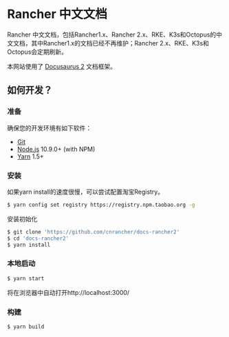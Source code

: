 # Rancher 中文文档

Rancher 中文文档，包括Rancher1.x、Rancher 2.x、RKE、K3s和Octopus的中文文档，其中Rancher1.x的文档已经不再维护；Rancher 2.x、RKE、K3s和Octopus会定期刷新。

本网站使用了 [Docusaurus 2](https://v2.docusaurus.io/) 文档框架。

## 如何开发？

### 准备

确保您的开发环境有如下软件：

* [Git](http://git-scm.com/)
* [Node.js](http://nodejs.org/) 10.9.0+ (with NPM)
* [Yarn](https://yarnpkg.com/en/docs/install) 1.5+

### 安装

如果yarn install的速度很慢，可以尝试配置淘宝Registry。

```bash
$ yarn config set registry https://registry.npm.taobao.org -g
```

安装初始化

```bash
$ git clone 'https://github.com/cnrancher/docs-rancher2'
$ cd 'docs-rancher2'
$ yarn install
```

### 本地启动

```bash
$ yarn start
```

将在浏览器中自动打开http://localhost:3000/

### 构建

```bash
$ yarn build
```

